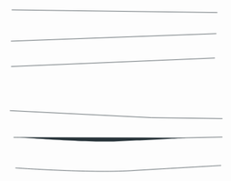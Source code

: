 <link rel="stylesheet" href="https://www.layuicdn.com/layui/css/layui.css"  media="all">
 
<svg width="80%" height="60%" class="animated" id="freepik_stories-eyes" xmlns="http://www.w3.org/2000/svg" viewBox="0 0 500 500" version="1.1" xmlns:xlink="http://www.w3.org/1999/xlink" xmlns:svgjs="http://svgjs.com/svgjs"><style>svg#freepik_stories-eyes:not(.animated) .animable {opacity: 0;}svg#freepik_stories-eyes.animated #freepik--Character--inject-2 {animation: 2s 1 forwards cubic-bezier(.36,-0.01,.5,1.38) fadeIn;animation-delay: 0s;}svg#freepik_stories-eyes.animated #freepik--Hand--inject-2 {animation: 2s 1 forwards cubic-bezier(.36,-0.01,.5,1.38) fadeIn;animation-delay: 0s;}            @keyframes fadeIn {                0% {                    opacity: 0;                }                100% {                    opacity: 1;                }            }        .animator-hidden { display: none; }</style><g id="freepik--background-simple--inject-2" class="animable animator-hidden" style="transform-origin: 250.488px 240.167px;"><path d="M19,309S34,391.78,110,431.73,280.56,454,357.35,441.67s128.59-70,127.43-138.9-62.15-75.1-105-143.92S336,64.36,262.38,33,88.71,54.42,46,147.25,19,309,19,309Z" style="fill: #37474F; transform-origin: 250.488px 240.167px;" id="elu3hb816umg8" class="animable"></path><g id="elwpeio4y1h4s"><path d="M19,309S34,391.78,110,431.73,280.56,454,357.35,441.67s128.59-70,127.43-138.9-62.15-75.1-105-143.92S336,64.36,262.38,33,88.71,54.42,46,147.25,19,309,19,309Z" style="fill: rgb(255, 255, 255); opacity: 0.7; transform-origin: 250.488px 240.167px;" class="animable" id="els0wqxqumeke"></path></g></g><g id="freepik--Character--inject-2" class="animable" style="transform-origin: 260.389px 238.625px;"><path d="M98.53,212.78s15.34,36.22,22.1,54.63,6.13,23.94,6.13,23.94L74,289.51s-4.3-23.32,4.29-43.58A129.23,129.23,0,0,1,98.53,212.78Z" style="fill: rgb(38, 50, 56); stroke: rgb(38, 50, 56); stroke-linecap: round; stroke-linejoin: round; transform-origin: 99.8496px 252.065px;" id="eli8uja6swf5" class="animable"></path><path d="M111.34,275.89c1.73,7.06,2.77,12.05,3.4,15.59L324.4,302l69.92,1,44.93.5s-58.43-34.9-68.64-48-9.73-24.81-14.6-32.11S330.23,199,326.83,189.79s-3.89-10.7-3.89-10.7l-219.38,8.27s-18,12.16-9.25,42.32C94.31,229.68,106,254,111.34,275.89Z" style="fill: rgb(255, 255, 255); stroke: rgb(38, 50, 56); stroke-linecap: round; stroke-linejoin: round; transform-origin: 265.58px 241.295px;" id="el7qquivb07z" class="animable"></path><g id="eljqhp6wna6d"><polyline points="118 291 383.79 292.67 383.79 303.26" style="opacity: 0.4; transform-origin: 250.895px 297.13px;" class="animable" id="elxbmb66qdmu"></polyline></g><path d="M159.42,239.54a110.87,110.87,0,0,1,14,45.76" style="fill: none; stroke: rgb(38, 50, 56); stroke-linecap: round; stroke-linejoin: round; transform-origin: 166.42px 262.42px;" id="elywd94dr1nv" class="animable"></path><g id="elf70floen1ru"><polygon points="99.38 224.93 341.23 202.37 322.94 179.09 103.56 187.36 99.38 224.93" style="opacity: 0.4; transform-origin: 220.305px 202.01px;" class="animable" id="elgl2ife248wt"></polygon></g><path d="M481.77,220.79c-19-43.35-41.65-47.2-41.65-47.2l-121.41,4.88a19.27,19.27,0,0,0-.24,2.1,49,49,0,0,0,.39,9.39c.16,16.57,2.63,57,22.1,73.25a55.56,55.56,0,0,0,41.6,12.62,14.88,14.88,0,0,1,1.19,5.07c.54,12.46.54,21.68.54,21.68l93.77,1.08S500.73,264.15,481.77,220.79Zm-149.93,4.89c.71,1.25,1.45,2.52,2.24,3.82,10.64,17.48,28.21,32,42.16,41.54C357.77,266.83,331.53,255.59,331.84,225.68Z" style="fill: rgb(38, 50, 56); stroke: rgb(38, 50, 56); stroke-linecap: round; stroke-linejoin: round; transform-origin: 403.864px 238.625px;" id="elj3gp3mtmm1s" class="animable"></path><path d="M347.7,199.05C361.24,214.92,384.06,236,416,246.31c55.12,17.86,69.1,14,69.1,14" style="fill: none; stroke: rgb(125, 125, 125); stroke-linecap: round; stroke-linejoin: round; transform-origin: 416.4px 229.856px;" id="el8phhljjotes" class="animable"></path><path d="M332.93,178.76a121.32,121.32,0,0,0,8.19,12.1" style="fill: none; stroke: rgb(125, 125, 125); stroke-linecap: round; stroke-linejoin: round; transform-origin: 337.025px 184.81px;" id="elhj4ca5h7lb9" class="animable"></path><path d="M465.71,253.31q4.85,1.66,10.09,3.1" style="fill: none; stroke: rgb(125, 125, 125); stroke-linecap: round; stroke-linejoin: round; transform-origin: 470.755px 254.86px;" id="el1fw743ve2cb" class="animable"></path><path d="M389.62,181.87s11.61,43.39,64.11,66.73" style="fill: none; stroke: rgb(125, 125, 125); stroke-linecap: round; stroke-linejoin: round; transform-origin: 421.675px 215.235px;" id="elc42q900cwe8" class="animable"></path><path d="M52.92,221.84s-14,25.37-14,46.74A81.36,81.36,0,0,0,41,287.77l40.63,2c-6.32-23.46,4-54.17,31.73-74.31,31.72-23,40.4-29.71,40.4-29.71l-94.15,4s-7,4.34-19.7,25-7.34,53.75-7.34,53.75a110,110,0,0,1,6-25.71A51,51,0,0,1,52.92,221.84Z" style="fill: rgb(38, 50, 56); stroke: rgb(38, 50, 56); stroke-linecap: round; stroke-linejoin: round; transform-origin: 92.6035px 237.76px;" id="el9xv64g7b68t" class="animable"></path><path d="M92.23,233.89A80.88,80.88,0,0,0,79,282" style="fill: none; stroke: rgb(125, 125, 125); stroke-linecap: round; stroke-linejoin: round; transform-origin: 85.5737px 257.945px;" id="elm1azi8002b" class="animable"></path><path d="M52.45,261.64a60.52,60.52,0,0,0-1.37,12.62" style="fill: none; stroke: rgb(125, 125, 125); stroke-linecap: round; stroke-linejoin: round; transform-origin: 51.765px 267.95px;" id="el8ino8adh4pf" class="animable"></path><path d="M101.55,193.51s-33.79,25-46.07,57.85" style="fill: none; stroke: rgb(125, 125, 125); stroke-linecap: round; stroke-linejoin: round; transform-origin: 78.515px 222.435px;" id="eli6i9jdddy5l" class="animable"></path><path d="M173.44,185.12s-.67,16.36-20.36,27.71-28.71,7-47.74,14.35-25,20.37-25,20.37,21-22.7,57.09-22.37,69.1-22,80.12-41.73Z" style="fill: rgb(38, 50, 56); stroke: rgb(38, 50, 56); stroke-linecap: round; stroke-linejoin: round; transform-origin: 148.945px 215.5px;" id="elxnkj1u9apy" class="animable"></path><path d="M222.52,203.15s-5.34,7.68-5.34,12-.67,11.68-.67,11.68,7-3.67,19.69-11.68,31.05-24.71,46.08-27.38,28,3.34,33.05,6.68,8.68,6,8.68,6-8.68-16-23.37-20.37l-44.74,1.34S238.88,183.78,222.52,203.15Z" style="fill: rgb(38, 50, 56); stroke: rgb(38, 50, 56); stroke-linecap: round; stroke-linejoin: round; transform-origin: 270.26px 203.455px;" id="el0dq9r59urwtl" class="animable"></path><path d="M216.17,212.16l-2.33,15.69S209.83,222.51,216.17,212.16Z" style="fill: rgb(38, 50, 56); stroke: rgb(38, 50, 56); stroke-linecap: round; stroke-linejoin: round; transform-origin: 214.38px 220.005px;" id="eliy2wi0o1f09" class="animable"></path><path d="M156.08,231.52s-3.34-10.35-11.68-16.69S111,200.48,103.33,204.48s-6.67,17-6.67,17,3-7.35,10-8.35,22,9.35,32.05,15S156.08,231.52,156.08,231.52Z" style="fill: rgb(38, 50, 56); stroke: rgb(38, 50, 56); stroke-linecap: round; stroke-linejoin: round; transform-origin: 126.349px 217.686px;" id="el1h5sm99zagi" class="animable"></path><path d="M154.75,223.51l3.34,8.35S160.76,227.18,154.75,223.51Z" style="fill: rgb(38, 50, 56); stroke: rgb(38, 50, 56); stroke-linecap: round; stroke-linejoin: round; transform-origin: 156.716px 227.685px;" id="elkax71549i4d" class="animable"></path><path d="M277.27,223.85a39.56,39.56,0,0,0-21.71,1.69A22.69,22.69,0,1,0,294.83,230C290.78,228.45,287.75,226.08,277.27,223.85Z" style="fill: #37474F; stroke: rgb(38, 50, 56); stroke-linecap: round; stroke-linejoin: round; transform-origin: 273.937px 242.296px;" id="elt8x65gi4nsq" class="animable"></path><circle cx="273.93" cy="238.87" r="14.02" style="fill: rgb(38, 50, 56); stroke: rgb(38, 50, 56); stroke-linecap: round; stroke-linejoin: round; transform-origin: 273.93px 238.87px;" id="elwgaev6tf0ch" class="animable"></circle><circle cx="286.84" cy="239.83" r="5.58" style="fill: rgb(255, 255, 255); transform-origin: 286.84px 239.83px;" id="elqccuydrtq8" class="animable"></circle><path d="M232.2,264.24a53.71,53.71,0,0,1,11.68-32.38c15.39-19.55,34.72-11.69,41.4-8.68S304,235.53,304,235.53l3,.33s-4.1,5.1-10.35,14c-7,10-11,16.35-34.38,17.69" style="fill: none; stroke: rgb(38, 50, 56); stroke-linecap: round; stroke-linejoin: round; transform-origin: 269.6px 243.304px;" id="eluhmjqhgg0ws" class="animable"></path><path d="M233.2,265.91s1.34,8,3.34,5,3-3.67,3-3.67l6.35-.34" style="fill: none; stroke: rgb(38, 50, 56); stroke-linecap: round; stroke-linejoin: round; transform-origin: 239.545px 268.747px;" id="elobtlz4v6ntl" class="animable"></path><path d="M310.32,232.19c-2,.34-5.68-.67-5.68-.67s5-2.33,6.35-4,1.67-5.34,1.67-5.34-3,3.67-7,4.34-10.34-.67-10.34-.67,5.67-2.67,6.67-3.67,3-5.68,3-5.68-6.68,4.67-11.69,5.68-4.34-3-21.7-4.34-33.38,12-38.39,39.06c0,0,8-27.38,28-29.38s32.05,4.67,38.06,7c.56.21,1.07.39,1.57.55A38.57,38.57,0,0,1,296,251.22c-3.57,6-6.45,8.67-7.81,9.74,3.09-2.24,13.6-10.49,16.16-20.42a22.61,22.61,0,0,0,.79-4.67c2.26,0,3.9-.82,5.89-2a17.62,17.62,0,0,0,5.34-5.34S312.32,231.86,310.32,232.19Z" style="fill: rgb(38, 50, 56); stroke: rgb(38, 50, 56); stroke-linecap: round; stroke-linejoin: round; transform-origin: 274.79px 238.73px;" id="el4mjuip3yr9" class="animable"></path><path d="M288.15,261c-.55.4-.87.61-.87.61A7.27,7.27,0,0,0,288.15,261Z" style="fill: rgb(38, 50, 56); stroke: rgb(38, 50, 56); stroke-linecap: round; stroke-linejoin: round; transform-origin: 287.715px 261.305px;" id="elueijjtvvxhd" class="animable"></path><path d="M238.88,237.87s5-16.36,18.36-21.7,26.37,0,26.37,0" style="fill: none; stroke: rgb(38, 50, 56); stroke-linecap: round; stroke-linejoin: round; transform-origin: 261.245px 225.833px;" id="elz4eof6bb58e" class="animable"></path><path d="M168.74,270.54s-6.81-18-16.54-27.24-22.38-6.81-27.73,2.92-5.35,16.53-5.35,16.53,2.43,5.84,13.14,13.14,22.86,4.86,28.7,2.92" style="fill: none; stroke: rgb(38, 50, 56); stroke-linecap: round; stroke-linejoin: round; transform-origin: 143.93px 259.162px;" id="ela3l0jggl1lf" class="animable"></path><path d="M141.45,238.94a20.85,20.85,0,1,0,27.21,31.51C159.86,249.44,147,241.5,141.45,238.94Z" style="fill: #37474F; stroke: rgb(38, 50, 56); stroke-linecap: round; stroke-linejoin: round; transform-origin: 150.984px 257.63px;" id="elasyqy8revhd" class="animable"></path><path d="M150.93,245.11a12.51,12.51,0,1,0,14.76,19A62.09,62.09,0,0,0,150.93,245.11Z" style="fill: rgb(38, 50, 56); stroke: rgb(38, 50, 56); stroke-linecap: round; stroke-linejoin: round; transform-origin: 154.389px 257.168px;" id="elgpjcs6pxajp" class="animable"></path><path d="M142.47,236.49c-12.65-2.92-14.59,2.43-19,3.4a18.49,18.49,0,0,1-8.76-.48s.49,3.4,2.44,4.37a20.39,20.39,0,0,0,4.86,1.46s-3.89,2.44-7.3,2.44a12.33,12.33,0,0,1-5.83-1.46s2.92,4.37,4.86,5.35a9.48,9.48,0,0,0,4.87.48s-1,2.92-5.84,2.92a18.73,18.73,0,0,1-7.78-1.46s6.32,4.38,8.75,5.84a10.24,10.24,0,0,0,3.15,1.19,13.67,13.67,0,0,1-4.31,1.64l-2.23.32s4.45,3.49,9.85,7a53.38,53.38,0,0,0,9.84,5.08s-7.82-5.63-10.6-11.06c-.12-.25-.24-.51-.35-.76l.93-5.26c1.66-5.25,5.64-15.13,12.69-17.6,9.73-3.4,22.86,7.3,32.59,23.84C165.33,263.73,155.12,239.41,142.47,236.49Z" style="fill: rgb(38, 50, 56); stroke: rgb(38, 50, 56); stroke-linecap: round; stroke-linejoin: round; transform-origin: 135.145px 255.104px;" id="elx1q982w816g" class="animable"></path><path d="M163.09,256.23s-7.34-14.36-14.69-21.37-17.83-4.36-21.36.34" style="fill: none; stroke: rgb(38, 50, 56); stroke-linecap: round; stroke-linejoin: round; transform-origin: 145.065px 243.4px;" id="el42rkfknqugi" class="animable"></path><path d="M164,265.39a3.82,3.82,0,1,1-3.82-3.82A3.82,3.82,0,0,1,164,265.39Z" style="fill: rgb(255, 255, 255); transform-origin: 160.18px 265.39px;" id="elxozp2zy0q0i" class="animable"></path><polyline points="384.29 302.58 324.39 302.03 114.74 291.48" id="el1eiq1j0hb3sh" class="animable" style="transform-origin: 249.515px 297.03px;"></polyline></g><g id="freepik--Blinds--inject-2" class="animable" style="transform-origin: 256.39px 243.323px;"><polyline points="25 287.02 333.24 302.32 487.78 304.39" style="fill: none; stroke: rgb(38, 50, 56); stroke-linecap: round; stroke-linejoin: round; transform-origin: 256.39px 295.705px;" id="elf68tklweo9a" class="animable"></polyline><line x1="27.67" y1="190.76" x2="471.3" y2="172.28" style="fill: none; stroke: rgb(38, 50, 56); stroke-linecap: round; stroke-linejoin: round; transform-origin: 249.485px 181.52px;" id="elww8bxmig7mf" class="animable"></line><line x1="27.25" y1="135.36" x2="474.55" y2="119.04" style="fill: none; stroke: rgb(38, 50, 56); stroke-linecap: round; stroke-linejoin: round; transform-origin: 250.9px 127.2px;" id="elh7qj2x5hk5" class="animable"></line><line x1="28.83" y1="67.22" x2="476.78" y2="72.98" style="fill: none; stroke: rgb(38, 50, 56); stroke-linecap: round; stroke-linejoin: round; transform-origin: 252.805px 70.1px;" id="elyw2hiklgcu" class="animable"></line><polyline points="33 345.33 391 346.67 487.67 344.67" style="fill: none; stroke: rgb(38, 50, 56); stroke-linecap: round; stroke-linejoin: round; transform-origin: 260.335px 345.67px;" id="el79flvtd6ja8" class="animable"></polyline><path d="M41.14,345S191,356.67,256.33,354s153.43-7.4,153.43-7.4L313,346H168.33Z" style="fill: rgb(38, 50, 56); transform-origin: 225.45px 349.699px;" id="elhsnaskrcaid" class="animable"></path><path d="M37,412s160.67,11.33,251.33,6S485,406.67,485,406.67" style="fill: none; stroke: rgb(38, 50, 56); stroke-linecap: round; stroke-linejoin: round; transform-origin: 261px 413.048px;" id="elkk9zuxh5ovs" class="animable"></path></g><g id="freepik--Hand--inject-2" class="animable" style="transform-origin: 376.539px 288.374px;"><path d="M360,252s46.5,16.61,56.47,21.59,19,29.95,19,29.95l-85.8-1.05S327.84,274.71,360,252Z" style="fill: rgb(255, 255, 255); stroke: rgb(38, 50, 56); stroke-linecap: round; stroke-linejoin: round; transform-origin: 388.951px 277.77px;" id="el9eid59f0gh" class="animable"></path><path d="M416.5,266s15,11.52,19.84,13.44,13.12,19.85,18.88,27.53,11.53,10.88,8.64,15-10.88,7.68-20.48,2.56-12.8-20.48-14.72-21.76-9.28-8-10.88-11.2S412,265.63,416.5,266Z" style="fill: rgb(255, 255, 255); stroke: rgb(38, 50, 56); stroke-linecap: round; stroke-linejoin: round; transform-origin: 439.553px 296.53px;" id="el6x6b03ppwpp" class="animable"></path><path d="M458.1,310.76s-11.84-5.44-11.52-1,9.28,8,11.84,9,7.37,1.92,5.76-.64A29.41,29.41,0,0,0,458.1,310.76Z" style="fill: #37474F; stroke: rgb(38, 50, 56); stroke-linecap: round; stroke-linejoin: round; transform-origin: 455.538px 313.897px;" id="elm3ghxhx5a8a" class="animable"></path><path d="M324.4,302a38.67,38.67,0,0,1-16.72-13.35c-7-9.93-9-12.49-15.68-7.69-5.45,3.9-3.27,15.16-2.25,19.29Z" style="fill: rgb(255, 255, 255); stroke: rgb(38, 50, 56); stroke-linecap: round; stroke-linejoin: round; transform-origin: 306.424px 290.306px;" id="elkdkbx4fa73g" class="animable"></path><path d="M394.73,254.43s2.56-5.12,7-5.12A15.15,15.15,0,0,1,415.22,257c3.2,5.76,1.28,16.32,5.12,31.37s1.28,23.36-3.2,30.72-10.24,16-13.12,17.6-7.37-.64-9-6.08-1-14.72,0-19.2,3.52-13.12,3.52-13.12a69.06,69.06,0,0,1-3.84-21.45s-3.52,0-3.52-6.08S393.77,256,394.73,254.43Z" style="fill: rgb(255, 255, 255); stroke: rgb(38, 50, 56); stroke-linecap: round; stroke-linejoin: round; transform-origin: 406.697px 293.251px;" id="elxc05nmaf3t" class="animable"></path><path d="M395.05,330.6c0-1.32-.64-5.76,3.2-9.28s6.73-5.12,9.29-3.52,7.36,3.52,5.76,6.72-5.12,9.6-7.68,11.2S395.37,339.56,395.05,330.6Z" style="fill: #37474F; stroke: rgb(38, 50, 56); stroke-linecap: round; stroke-linejoin: round; transform-origin: 404.315px 327.188px;" id="elalndpau6837" class="animable"></path><path d="M368.55,254.32s-1-12.69-11.26-12.69-14.4,2.56-15.36,7.68-9.61,29.44-8.33,35.53,11.53,34.88,12.17,40,10.88,11.52,17,5.76,2.24-17,2.24-21.76-2.24-24-2.24-24,4.22-3.76,4.54-15.6" style="fill: rgb(255, 255, 255); stroke: rgb(38, 50, 56); stroke-linecap: round; stroke-linejoin: round; transform-origin: 351.011px 287.252px;" id="el7m1kweda7hu" class="animable"></path><path d="M356.81,272.87a3.3,3.3,0,0,1,1.44,1.72" style="fill: none; stroke: rgb(38, 50, 56); stroke-linecap: round; stroke-linejoin: round; transform-origin: 357.53px 273.73px;" id="eldfg0owtvc8" class="animable"></path><path d="M338.08,273.63s1.6-4.16,10.57-3.2a28.19,28.19,0,0,1,4.63.86" style="fill: none; stroke: rgb(38, 50, 56); stroke-linecap: round; stroke-linejoin: round; transform-origin: 345.68px 271.958px;" id="el35zkpwputxo" class="animable"></path><path d="M348,328.9s-2.61-6.95-1.74-11.59,6.38-6.37,11.59-5.5,7.25,10.14,7,15.64S354.33,337.3,348,328.9Z" style="fill: #37474F; stroke: rgb(38, 50, 56); stroke-linecap: round; stroke-linejoin: round; transform-origin: 355.476px 322.598px;" id="el4fwjeiz8xuz" class="animable"></path><path d="M394.73,252.83s-1-8.32-4.8-10.56-16-4.48-19.2-.64-1.6,23.36-2.56,31,2.88,18.57,2.88,24.65a212.75,212.75,0,0,0,2.24,25c1,5.76,3.2,8,7.36,8.64s9-.64,10.24-3.2,4.16-17,4.16-27.2,0-21.19.34-29.2A168.94,168.94,0,0,0,394.73,252.83Z" style="fill: rgb(255, 255, 255); stroke: rgb(38, 50, 56); stroke-linecap: round; stroke-linejoin: round; transform-origin: 381.718px 285.317px;" id="el7bcm705vqoe" class="animable"></path><path d="M383.58,267.37a12.1,12.1,0,0,1,4.94,1.21" style="fill: none; stroke: rgb(38, 50, 56); stroke-linecap: round; stroke-linejoin: round; transform-origin: 386.05px 267.975px;" id="elk8zdi3zr89" class="animable"></path><path d="M370.73,274.27s3.27-5.8,9.28-6.72" style="fill: none; stroke: rgb(38, 50, 56); stroke-linecap: round; stroke-linejoin: round; transform-origin: 375.37px 270.91px;" id="elrit4sd8zcxd" class="animable"></path><path d="M374.9,327.45a27.49,27.49,0,0,1,0-7.82c.58-4.93,2-12.46,10.14-12.46s5.74,12.48,5.8,16.52-.29,5.79-3.77,7.24S375.77,331.8,374.9,327.45Z" style="fill: #37474F; stroke: rgb(38, 50, 56); stroke-linecap: round; stroke-linejoin: round; transform-origin: 382.873px 319.406px;" id="eldst8fuz8txo" class="animable"></path></g><g id="freepik--Leaves--inject-2" class="animable animator-hidden" style="transform-origin: 253.089px 251.638px;"><path d="M480.66,184.26c-.21-.52-2.76-6.74-10-16.41,2.87-4.13,11.06-17.26,8.47-29.3-3.14-14.52-9.78-18-18.88-27s-14.37-14.48-14.37-14.48-3.17,18.37-1.27,30.13,11.53,18.89,15,23.49a92.65,92.65,0,0,1,6.68,11.63c-7.82-9.49-19.55-21.31-36.69-34a52.3,52.3,0,0,0,2-30.46c-4.25-17.65-14.46-24.13-23.46-33.48s-15-15.06-15-15.06.23,33.36,3.45,44.69c2,7,13.77,18.8,22.58,26.9-8.29-5.63-16.67-10.76-25.4-15.56l-2.18-.81a48.3,48.3,0,0,0-6-3.13c-.51-4-2.71-17.58-10.38-29.86C366.16,57,355,52.62,342.9,48.42a74.54,74.54,0,0,1-20.84-11.48s-2.73,19.69,7.12,31.69S346,83,357.2,87.35c7.1,2.76,16.68,8.15,22.75,11.73-11.76-4.4-32.45-9.63-62.91-8.65a52.32,52.32,0,0,0-17.38-25.09c-14.3-11.18-26.33-9.92-39.19-11.66s-21.12-2.47-21.12-2.47,20.91,26,30.48,32.87c5.88,4.23,22.47,6.17,34.41,7a320.48,320.48,0,0,0-38.71,5.27c-3.26-3.13-13.19-12-26.39-16.64-16.22-5.78-27.71-2.23-39.76,2a74.47,74.47,0,0,1-23.46,4s10.09,17.13,25.27,20.41,22.1.8,33.59-2.75a120.5,120.5,0,0,1,13.44-3.09c-6.81,1.66-13.24,3.39-19.45,5-10.42,2.79-20.26,5.43-30.25,7.36l-.36.07c-3.34-1.15-9.1-3.35-18.71-7.6-19-8.38-31.49-5.24-41.11-1.22s-40.58,14-40.58,14,17.63,18.16,42.7,16.05c20.28-1.71,48.29-13.77,58.23-18.31l.4-.07c10.09-2,20-4.6,30.46-7.41,9.7-2.6,20-5.35,31.33-7.78a45.5,45.5,0,0,0-15.51,15.24c-8.18,13.46-12.18,23.92-15.23,30.63s-4,8.38-4,8.38,8.64-2.35,19.47-6.46,18.7-15.35,21.33-26.08c2.08-8.5.71-19,0-22.95A317.62,317.62,0,0,1,305.75,94a29.62,29.62,0,0,0-11.22,6.09c-8.13,7.58-21.71,24.14-26.24,32.32A69.41,69.41,0,0,1,260,144.68s13,3,31.86-7.88c16.44-9.42,23.6-36.46,25.19-43.36a183.93,183.93,0,0,1,44.86,3.65A33.13,33.13,0,0,0,346.36,104c-13.53,10.68-19.13,24.32-24.52,32.43a74.58,74.58,0,0,1-12.19,13.89s25.72,3.47,44.9-8.73c.74-.47,1.44-1,2.13-1.52,4.65,3.2,12.52,7.19,24.46,9,18.74,2.83,41.16-13.91,46.69-18.33a205.67,205.67,0,0,1,34.76,31.89,33,33,0,0,0-18.36-5.42c-17.23,0-30.09,7.17-39.36,10.17a74.08,74.08,0,0,1-18.18,3.3s18,18.71,40.6,21.07c19.62,2,37.16-16.46,41.44-21.36,6.72,9.13,9.1,14.88,9.15,15ZM406,122c-11.08.89-32,5.42-40.64,9l-.8.32c7.12-11.12,8.74-25.31,9.11-31.1,10.91,3.44,16.33,6.91,16.45,7l2.33.89c9,5,17.58,10.25,26.12,16.09A29.62,29.62,0,0,0,406,122Z" style="fill: #37474F; transform-origin: 289.21px 114.42px;" id="elabneu0ox65" class="animable"></path><path d="M222.3,363.69c-6.92,1.36-15.14,4.31-22.66,16.18-3.34,5.26-5.6,8.53-7.08,10.54-.33.15-.67.3-1,.43-4.13,1.75-8.35,3.29-12.69,4.81a36.41,36.41,0,0,0,8.9-7c7.3-7.57,6.53-21,6.53-21a50.44,50.44,0,0,1-14.69,6.61c-8.36,2.18-16.16,4.51-23.11,13.87a52.8,52.8,0,0,0-8.44,18.73,216.62,216.62,0,0,0-21.56,10.34c6-4.83,12.85-11,14.36-15.07,2.8-7.48,4.77-30,4.77-30s-4.37,3.52-10.95,9.35-13.83,9.64-17.66,21.32a35.51,35.51,0,0,0-.46,20.18,143.22,143.22,0,0,0-25.33,19.58,50.13,50.13,0,0,1,4-5.64c2.63-2.91,9.51-7.2,11.43-15s.79-20.41.79-20.41-3.86,3.43-10.49,9S85.65,418,82.74,427.62c-2.29,7.62,2,16.45,3.87,19.8-5.51,6.25-7.63,10.41-7.8,10.76l2.69,1.32a53.24,53.24,0,0,1,6.84-9.45c3.06,4,13.61,16.58,26.52,16.28,15.38-.36,28.55-12,28.55-12a50.56,50.56,0,0,1-12.09-3.22c-6.09-2.53-14.38-8.1-26-9a22.37,22.37,0,0,0-11.32,2,140.46,140.46,0,0,1,24.2-18.62c4,3.73,17.76,15.44,30.15,14.57,14.71-1,20.89-7.57,20.89-7.57A46.79,46.79,0,0,1,160,428.7c-5.63-2.89-19.51-7.09-26.94-8.29a18.09,18.09,0,0,0-6.8.34,215.23,215.23,0,0,1,22.16-10.82c1.27,2.74,4.34,8.67,8.47,12.45,5.52,5,14.18,8.41,21.82,6.64s13.39-3.7,13.39-3.7-1.17-.57-5.42-3.2-10.43-7-20.11-11.5a30.53,30.53,0,0,0-13-2.76c6.82-2.69,13.22-4.87,19.28-6.93,7-2.37,13.53-4.61,19.95-7.32.67-.29,1.36-.58,2.05-.89,8.51-1.48,26.58-5.16,37.68-11.31,14.89-8.25,18-25.11,18-25.11S229.23,362.33,222.3,363.69Z" style="fill: #37474F; transform-origin: 164.67px 411.318px;" id="elh392e8xq7kg" class="animable"></path><path d="M95.39,336.3l1.12-1.93c6-6.25,18.31-19.95,23.57-31.49,7.08-15.49-.47-30.88-.47-30.88s-13.46,17.45-18.22,22.66-9.61,12.46-8.61,26.48c.45,6.21.57,10.18.58,12.68l-.55.95c-2.28,3.85-4.76,7.6-7.35,11.41a36.17,36.17,0,0,0,3-11c1.38-10.42-7.23-20.76-7.23-20.76a50.52,50.52,0,0,1-7.87,14C67.89,335.22,63,341.73,63,353.39a52.89,52.89,0,0,0,4.35,20.08,215.1,215.1,0,0,0-11.2,21.13c1.94-7.44,3.79-16.51,2.6-20.67-2.2-7.67-14-26.93-14-26.93s-1.42,5.43-3.25,14S36.1,377,40,388.66a35.45,35.45,0,0,0,11.62,16.51A142.83,142.83,0,0,0,42.85,436a49.28,49.28,0,0,1-.14-6.91c.38-3.9,3.37-11.44.25-18.89S31.47,393.3,31.47,393.3s-1.07,5-3.09,13.46S23.77,419.55,27.16,429c2.69,7.5,11.37,12.05,14.88,13.62-.71,8.31.05,12.91.12,13.29l3-.53A52.46,52.46,0,0,1,45,443.74c4.88,1.43,20.8,5.23,31-2.68,12.16-9.43,15.82-26.62,15.82-26.62A50.63,50.63,0,0,1,80.19,419c-6.41,1.58-16.38,2-26.28,8.22a22.37,22.37,0,0,0-7.9,8.27,140.15,140.15,0,0,1,8.38-29.3c5.46.6,23.45,1.86,32.9-6.2,11.22-9.58,12.3-18.51,12.3-18.51a47.32,47.32,0,0,1-9.7,2.48c-6.24,1-19.9,5.89-26.59,9.34A18.51,18.51,0,0,0,58,397.66a214.64,214.64,0,0,1,11.39-21.87c2.65,1.44,8.64,4.39,14.22,5,7.43.78,16.39-1.66,21.49-7.63s8.57-10.93,8.57-10.93-1.28.24-6.26.65-12.56.57-23,2.7a30.47,30.47,0,0,0-12.12,5.53c3.89-6.21,7.73-11.77,11.38-17C87.88,348,91.83,342.3,95.39,336.3Z" style="fill: #37474F; transform-origin: 74.3133px 363.955px;" id="elf2s4vcql749" class="animable"></path></g><defs>     <filter id="active" height="200%">         <feMorphology in="SourceAlpha" result="DILATED" operator="dilate" radius="2"></feMorphology>                <feFlood flood-color="#32DFEC" flood-opacity="1" result="PINK"></feFlood>        <feComposite in="PINK" in2="DILATED" operator="in" result="OUTLINE"></feComposite>        <feMerge>            <feMergeNode in="OUTLINE"></feMergeNode>            <feMergeNode in="SourceGraphic"></feMergeNode>        </feMerge>    </filter>    <filter id="hover" height="200%">        <feMorphology in="SourceAlpha" result="DILATED" operator="dilate" radius="2"></feMorphology>                <feFlood flood-color="#ff0000" flood-opacity="0.5" result="PINK"></feFlood>        <feComposite in="PINK" in2="DILATED" operator="in" result="OUTLINE"></feComposite>        <feMerge>            <feMergeNode in="OUTLINE"></feMergeNode>            <feMergeNode in="SourceGraphic"></feMergeNode>        </feMerge>            <feColorMatrix type="matrix" values="0   0   0   0   0                0   1   0   0   0                0   0   0   0   0                0   0   0   1   0 "></feColorMatrix>    </filter></defs></svg>


<table class="layui-hide" id="test" style="layui-btn background-color: #333;" lay-filter="test"></table>
 
<script type="text/html" id="toolbarDemo">
  <div class="layui-btn-container">
    <button class="layui-btn layui-btn-sm" lay-event="getCheckData">获取选中行数据</button>
    <!-- <button class="layui-btn layui-btn-sm" lay-event="getCheckLength">获取选中数目</button> -->
    <!-- <button class="layui-btn layui-btn-sm" lay-event="isAll">验证是否全选</button> -->
  </div>
</script>
 
<script type="text/html" id="barDemo">
  <a class="layui-btn layui-btn-xs" lay-event="edit">封面</a>
</script>
              
          
<script src="https://www.layuicdn.com/layui/layui.js" charset="utf-8"></script>
<!-- 注意：如果你直接复制所有代码到本地，上述 JS 路径需要改成你本地的 --> 
 
<script>
layui.use('table', function(){
  var table = layui.table;
  
  table.render({
    elem: '#test'
    // ,url:'http://127.0.0.1:8090/files/jav_data.json'
    ,url:'https://hi-andy.com/files/jav_data.json'
    ,toolbar: '#toolbarDemo' //开启头部工具栏，并为其绑定左侧模板
    ,defaultToolbar: ['filter', 'exports', 'print']
    ,title: '用户数据表'
    ,cols: [[
      {type: 'checkbox', fixed: 'left'}
      ,{field:'id', width:100, title: '番号', sort: true, fixed: 'left'}
      ,{field:'name', width:125, title: '演员', sort: true}
      ,{field:'jav', width:190, title: '名称'}
      ,{field:'date', width:110, title: '发行日期', sort: true}
      ,{field:'time', width:110, title: '观影日期', sort: true,hide:true}
      ,{field:'producers', width:100, title: '发行商', sort: true}
      ,{fixed: 'right',field:'score', width:75, title: '评分', sort: true}
      ,{fixed: 'right', title:'封面', toolbar: '#barDemo', width:70,}
    ]]
  });
  
  //头工具栏事件
  table.on('toolbar(test)', function(obj){
    var checkStatus = table.checkStatus(obj.config.id);
    switch(obj.event){
      case 'getCheckData':
        var data = checkStatus.data;
        layer.alert(JSON.stringify(data));
      break;
      case 'getCheckLength':
        var data = checkStatus.data;
        layer.msg('选中了：'+ data.length + ' 个');
      break;
      case 'isAll':
        layer.msg(checkStatus.isAll ? '全选': '未全选');
      break;
    };
  });
  
  //监听行工具事件
  table.on('tool(test)', function(obj){
    var data = obj.data;
    console.log(data)
    if(obj.event === 'edit'){
        layer.photos({
        photos: {
                "title": "", //相册标题
                "id": 123, //相册id
                "start": 0, //初始显示的图片序号，默认0
                "data": [   //相册包含的图片，数组格式
                  {
                    "alt": data.id + " " +data.jav,
                    "src": data.pics, //原图地址
                  }
                ]
              }
      });
    }
  });
});
</script>

